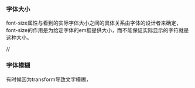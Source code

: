 ### 字体大小
font-size属性与看到的实际字体大小之间的具体关系由字体的设计者来确定，font-size的作用是为给定字体的em框提供大小，而不能保证实际显示的字符就是这种大小。



//


### 字体模糊

有时候因为transform导致文字模糊，
